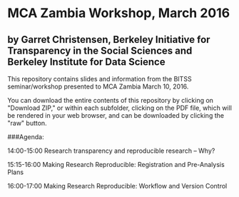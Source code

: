 MCA Zambia Workshop, March 2016
======================
by Garret Christensen, Berkeley Initiative for Transparency in the Social Sciences and Berkeley Institute for Data Science
----------------------


This repository contains slides and information from the BITSS seminar/workshop presented to MCA Zambia March 10, 2016.

You can download the entire contents of this repository by clicking on "Download ZIP," or within each subfolder, clicking on the PDF file, which will be rendered in your web browser, and can be downloaded by clicking the "raw" button.

###Agenda:

14:00-15:00 Research transparency and reproducible research – Why?

15:15-16:00 Making Research Reproducible: Registration and Pre-Analysis Plans

16:00-17:00 Making Research Reproducible: Workflow and Version Control
